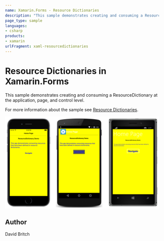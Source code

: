 ```yaml
---
name: Xamarin.Forms - Resource Dictionaries
description: "This sample demonstrates creating and consuming a ResourceDictionary at the application, page, and control level #ui"
page_type: sample
languages:
- csharp
products:
- xamarin
urlFragment: xaml-resourcedictionaries
---
```

# Resource Dictionaries in Xamarin.Forms

This sample demonstrates creating and consuming a ResourceDictionary at the application, page, and control level.

For more information about the sample see [Resource Dictionaries](https://docs.microsoft.com/xamarin/xamarin-forms/xaml/resource-dictionaries).

![Resource Dictionaries application screenshot](Screenshots/01All.png "Resource Dictionaries application screenshot")

## Author

David Britch
